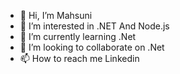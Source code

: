 - 👋 Hi, I’m Mahsuni
- 👀 I’m interested in .NET And Node.js
- 🌱 I’m currently learning .Net
- 💞️ I’m looking to collaborate on .Net
- 📫 How to reach me Linkedin

<!---
mahsuniguler/mahsuniguler is a ✨ special ✨ repository because its `README.md` (this file) appears on your GitHub profile.
You can click the Preview link to take a look at your changes.
--->

